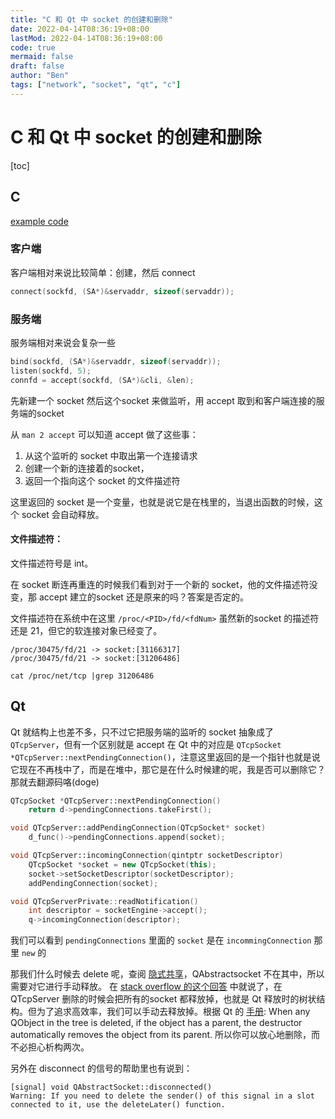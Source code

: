```yaml
---
title: "C 和 Qt 中 socket 的创建和删除"
date: 2022-04-14T08:36:19+08:00
lastMod: 2022-04-14T08:36:19+08:00
code: true
mermaid: false
draft: false
author: "Ben"
tags: ["network", "socket", "qt", "c"]
---
```



# C 和 Qt 中 socket 的创建和删除

[toc]

## C

[example code](https://www.geeksforgeeks.org/tcp-server-client-implementation-in-c/)

### 客户端
客户端相对来说比较简单：创建，然后 connect

```c
connect(sockfd, (SA*)&servaddr, sizeof(servaddr));
```

### 服务端
服务端相对来说会复杂一些

```c
bind(sockfd, (SA*)&servaddr, sizeof(servaddr));
listen(sockfd, 5);
connfd = accept(sockfd, (SA*)&cli, &len);
```

先新建一个 socket 然后这个socket 来做监听，用 accept 取到和客户端连接的服务端的socket

从 `man 2 accept` 可以知道 accept 做了这些事：

1. 从这个监听的 socket 中取出第一个连接请求
2. 创建一个新的连接着的socket，
3. 返回一个指向这个 socket 的文件描述符

这里返回的 socket 是一个变量，也就是说它是在栈里的，当退出函数的时候，这个 socket 会自动释放。

#### 文件描述符：
文件描述符号是 int。

在 socket 断连再重连的时候我们看到对于一个新的 socket，他的文件描述符没变，那 accept 建立的socket 还是原来的吗？答案是否定的。

文件描述符在系统中在这里 `/proc/<PID>/fd/<fdNum>` 虽然新的socket 的描述符还是 21，但它的软连接对象已经变了。

```
/proc/30475/fd/21 -> socket:[31166317]
/proc/30475/fd/21 -> socket:[31206486]

cat /proc/net/tcp |grep 31206486
```

## Qt
Qt 就结构上也差不多，只不过它把服务端的监听的 socket 抽象成了 `QTcpServer`，但有一个区别就是 accept 在 Qt 中的对应是 `QTcpSocket *QTcpServer::nextPendingConnection()`，注意这里返回的是一个指针也就是说它现在不再栈中了，而是在堆中，那它是在什么时候建的呢，我是否可以删除它？那就去翻源码咯(doge)

```cpp
QTcpSocket *QTcpServer::nextPendingConnection()
    return d->pendingConnections.takeFirst();

void QTcpServer::addPendingConnection(QTcpSocket* socket)
    d_func()->pendingConnections.append(socket);

void QTcpServer::incomingConnection(qintptr socketDescriptor)
    QTcpSocket *socket = new QTcpSocket(this);
    socket->setSocketDescriptor(socketDescriptor);
    addPendingConnection(socket);

void QTcpServerPrivate::readNotification()
    int descriptor = socketEngine->accept();
    q->incomingConnection(descriptor);
```

我们可以看到 `pendingConnections` 里面的 `socket` 是在 `incommingConnection` 那里 `new` 的

那我们什么时候去 delete 呢，查阅 [隐式共享](https://doc.qt.io/qt-5/implicit-sharing.html)，QAbstractsocket 不在其中，所以需要对它进行手动释放。
在 [stack overflow 的这个回答](https://stackoverflow.com/questions/28820450/how-to-safely-delete-a-qtqtcpsocket) 中就说了，在 QTcpServer 删除的时候会把所有的socket 都释放掉，也就是 Qt 释放时的树状结构。但为了追求高效率，我们可以手动去释放掉。根据 Qt 的 [手册](https://doc.qt.io/archives/qt-4.8/objecttrees.html): When any QObject in the tree is deleted, if the object has a parent, the destructor automatically removes the object from its parent. 所以你可以放心地删除，而不必担心析构两次。

另外在 disconnect 的信号的帮助里也有说到：

```help
[signal] void QAbstractSocket::disconnected()
Warning: If you need to delete the sender() of this signal in a slot connected to it, use the deleteLater() function.
```
